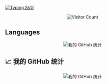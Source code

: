 <a href="https://git.io/typing-svg"><img src="https://readme-typing-svg.demolab.com?font=Signika+Negative&weight=600&size=36&pause=1000&color=39C5BB&center=true&width=1000&height=60&lines=Hi++there+%F0%9F%91%8B+Welcome+to+my+page%F0%9F%A5%B0+I'm+HatsuChuwu." alt="Typing SVG" /></a>

<p align="center">
  <img src="https://count.getloli.com/@chuwu?name=chuwu&theme=booru-lisu&padding=8&offset=0&align=top&scale=0.5&pixelated=1&darkmode=auto" alt="Visitor Count">
</p>

<h2>Languages</h2>
<p align="center">
  <img src="https://github-readme-stats.vercel.app/api/top-langs/?username=HatsuChuwu&card_width=600" alt="我的 GitHub 统计"/>
</p>

<h2>📈 我的 GitHub 统计</h2>
<p align="center">
  <img src="https://github-readme-stats.vercel.app/api?username=HatsuChuwu&show_icons=true&theme=radical&count_private=true" alt="我的 GitHub 统计"/>
</p>


<!--
**HatsuChuwu/HatsuChuwu** is a ✨ _special_ ✨ repository because its `README.md` (this file) appears on your GitHub profile.

Here are some ideas to get you started:

- 🔭 I’m currently working on ...
- 🌱 I’m currently learning ...
- 👯 I’m looking to collaborate on ...
- 🤔 I’m looking for help with ...
- 💬 Ask me about ...
- 📫 How to reach me: ...
- 😄 Pronouns: ...
- ⚡ Fun fact: ...
-->
